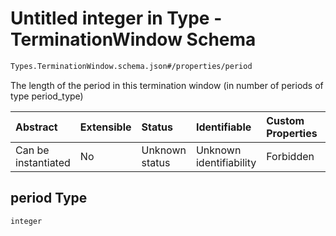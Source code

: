 # Untitled integer in Type - TerminationWindow Schema

```txt
Types.TerminationWindow.schema.json#/properties/period
```

The length of the period in this termination window (in number of periods of type period_type)

| Abstract            | Extensible | Status         | Identifiable            | Custom Properties | Additional Properties | Access Restrictions | Defined In                                                                                              |
| :------------------ | :--------- | :------------- | :---------------------- | :---------------- | :-------------------- | :------------------ | :------------------------------------------------------------------------------------------------------ |
| Can be instantiated | No         | Unknown status | Unknown identifiability | Forbidden         | Allowed               | none                | [TerminationWindow.schema.json\*](../schema/types/TerminationWindow.schema.json "open original schema") |

## period Type

`integer`
